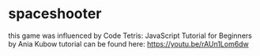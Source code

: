 # spaceshooter

this game was influenced by
Code Tetris: JavaScript Tutorial for Beginners by Ania Kubow
tutorial can be found here: https://youtu.be/rAUn1Lom6dw
